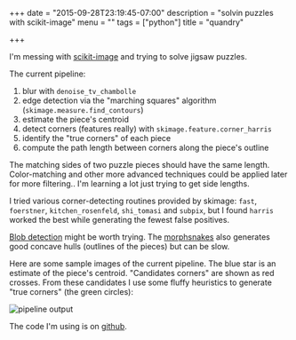 +++
date = "2015-09-28T23:19:45-07:00"
description = "solvin puzzles with scikit-image"
menu = ""
tags = ["python"]
title = "quandry"

+++

I'm messing with [scikit-image](http://scikit-image.org/docs/dev/)
and trying to solve jigsaw puzzles.

The current pipeline:

1. blur with `denoise_tv_chambolle`
1. edge detection via the "marching squares" algorithm (`skimage.measure.find_contours`)
1. estimate the piece's centroid
1. detect corners (features really) with `skimage.feature.corner_harris`
1. identify the "true corners" of each piece
1. compute the path length between corners along the piece's outline

The matching sides of two puzzle pieces should have the same length.
Color-matching and other more advanced techniques could be applied later for more filtering..
I'm learning a lot just trying to get side lengths.

I tried various corner-detecting routines provided by skimage:
`fast`, `foerstner`, `kitchen_rosenfeld`, `shi_tomasi` and `subpix`,
but I found `harris` worked the best while generating the fewest false positives.

[Blob detection](http://scikit-image.org/docs/dev/auto_examples/plot_blob.html)
might be worth trying.
The [morphsnakes](https://github.com/pmneila/morphsnakes)
also generates good concave hulls (outlines of the pieces) but can be slow.

Here are some sample images of the current pipeline.
The blue star is an estimate of the piece's centroid.
"Candidates corners" are shown as red crosses.
From these candidates I use some fluffy heuristics
to generate "true corners" (the green circles):

![pipeline output](/img/quandry-pipeline-output.png)

The code I'm using is on [github](https://github.com/yosemitebandit/quandry).

